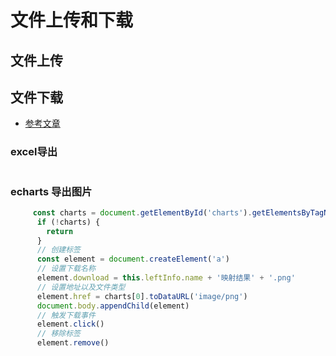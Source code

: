# 文件上传和下载

## 文件上传



## 文件下载

- [参考文章](https://juejin.cn/post/6844904069958467592?utm_source=gold_browser_extension%3Futm_source%3Dgold_browser_extension)

### excel导出

```javascript

```

###  echarts 导出图片

```javascript
     const charts = document.getElementById('charts').getElementsByTagName('canvas')
      if (!charts) {
        return
      }
      // 创建标签
      const element = document.createElement('a')
      // 设置下载名称
      element.download = this.leftInfo.name + '映射结果' + '.png'
      // 设置地址以及文件类型
      element.href = charts[0].toDataURL('image/png')
      document.body.appendChild(element)
      // 触发下载事件
      element.click()
      // 移除标签
      element.remove()
```



